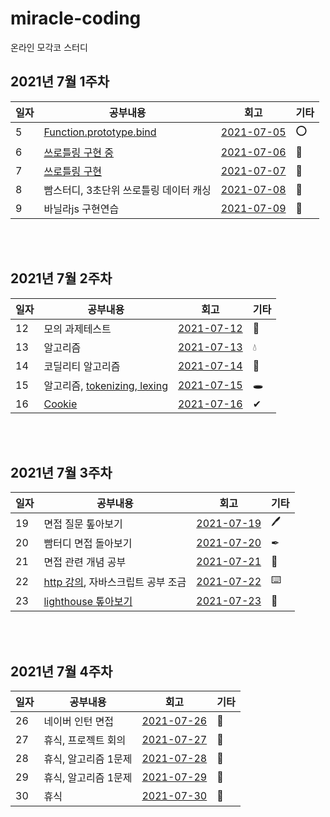# miracle-coding
온라인 모각코 스터디

## 2021년 7월 1주차
일자|공부내용|회고|기타|
|---|---|---|---|
|5|[Function.prototype.bind](https://www.notion.so/Function-prototype-bind-23b9830f54a8443692278780f74ee470)|[2021-07-05](https://github.com/adelakim5/miracle-coding/wiki/2021-07-week-1-%ED%9A%8C%EA%B3%A0%EB%A1%9D#2021-07-05)|⭕|
|6|[쓰로틀링 구현 중](https://github.com/adelakim5/miracle-coding/tree/master)|[2021-07-06](https://github.com/adelakim5/miracle-coding/wiki/2021-07-week-1-%ED%9A%8C%EA%B3%A0%EB%A1%9D#2021-07-06)|🔺|
|7|[쓰로틀링 구현](https://github.com/adelakim5/miracle-coding/tree/master)|[2021-07-07](https://github.com/adelakim5/miracle-coding/wiki/2021-07-week-1-%ED%9A%8C%EA%B3%A0%EB%A1%9D#2021-07-07)|💨|
|8|빰스터디, 3초단위 쓰로틀링 데이터 캐싱|[2021-07-08](https://github.com/adelakim5/miracle-coding/wiki/2021-07-week-1-%ED%9A%8C%EA%B3%A0%EB%A1%9D#2021-07-08)|💪|
|9|바닐라js 구현연습|[2021-07-09](https://github.com/adelakim5/miracle-coding/wiki/2021-07-week-1-%ED%9A%8C%EA%B3%A0%EB%A1%9D#2021-07-09)|👊|

<br />
<br />

## 2021년 7월 2주차
|일자|공부내용|회고|기타|
|---|---|---|---|
|12|모의 과제테스트|[2021-07-12](https://github.com/adelakim5/miracle-coding/wiki/2021-07-week-2-%ED%9A%8C%EA%B3%A0%EB%A1%9D#2021-07-12)|🛌|
|13|알고리즘|[2021-07-13](https://github.com/adelakim5/miracle-coding/wiki/2021-07-week-2-%ED%9A%8C%EA%B3%A0%EB%A1%9D#2021-07-13)|💧|
|14|코딜리티 알고리즘|[2021-07-14](https://github.com/adelakim5/miracle-coding/wiki/2021-07-week-2-%ED%9A%8C%EA%B3%A0%EB%A1%9D#2021-07-14)|🐤|
|15|알고리즘, [tokenizing, lexing](https://delicate-mars-601.notion.site/tokenizing-lexing-ff0389ac404e43a598ad1005dea50c81)|[2021-07-15](https://github.com/adelakim5/miracle-coding/wiki/2021-07-week-2-%ED%9A%8C%EA%B3%A0%EB%A1%9D#2021-07-15)|🕳|
|16|[Cookie](https://delicate-mars-601.notion.site/Cookie-70f1d1e0486f4a79916e176605493eb5)|[2021-07-16](https://github.com/adelakim5/miracle-coding/wiki/2021-07-week-2-%ED%9A%8C%EA%B3%A0%EB%A1%9D#2021-07-16)|✔|

<br />
<br />

## 2021년 7월 3주차
|일자|공부내용|회고|기타|
|---|---|---|---|
|19|면접 질문 톺아보기|[2021-07-19](https://github.com/adelakim5/miracle-coding/wiki/2021-07-week-3-%ED%9A%8C%EA%B3%A0%EB%A1%9D#2021-07-19)|🖊|
|20|빰터디 면접 돌아보기|[2021-07-20](https://github.com/adelakim5/miracle-coding/wiki/2021-07-week-3-%ED%9A%8C%EA%B3%A0%EB%A1%9D#2021-07-20)|✒|
|21|면접 관련 개념 공부|[2021-07-21](https://github.com/adelakim5/miracle-coding/wiki/2021-07-week-3-%ED%9A%8C%EA%B3%A0%EB%A1%9D#2021-07-21)|🥕|
|22|[http 강의](https://delicate-mars-601.notion.site/http-878c119bbe4a4911a807c745eb7801ea), 자바스크립트 공부 조금|[2021-07-22](https://github.com/adelakim5/miracle-coding/wiki/2021-07-week-3-%ED%9A%8C%EA%B3%A0%EB%A1%9D#2021-07-22)|⌨️|
|23|[lighthouse 톺아보기](https://delicate-mars-601.notion.site/Lighthouse-d51c265f12154714bef0d30e8f37010b)|[2021-07-23](https://github.com/adelakim5/miracle-coding/wiki/2021-07-week-3-%ED%9A%8C%EA%B3%A0%EB%A1%9D#2021-07-23)|🥺|

<br />
<br />

## 2021년 7월 4주차 
|일자|공부내용|회고|기타|
|---|---|---|---|
|26|네이버 인턴 면접|[2021-07-26](https://github.com/adelakim5/miracle-coding/wiki/2021-07-week-4-%ED%9A%8C%EA%B3%A0%EB%A1%9D#2021-07-26)|😬|
|27|휴식, 프로젝트 회의|[2021-07-27](https://github.com/adelakim5/miracle-coding/wiki/2021-07-week-4-%ED%9A%8C%EA%B3%A0%EB%A1%9D#2021-07-27)|🌿|
|28|휴식, 알고리즘 1문제|[2021-07-28](https://github.com/adelakim5/miracle-coding/wiki/2021-07-week-4-%ED%9A%8C%EA%B3%A0%EB%A1%9D#2021-07-28)|🥶|
|29|휴식, 알고리즘 1문제|[2021-07-29](https://github.com/adelakim5/miracle-coding/wiki/2021-07-week-4-%ED%9A%8C%EA%B3%A0%EB%A1%9D#2021-07-29)|🛌|
|30|휴식|[2021-07-30](https://github.com/adelakim5/miracle-coding/wiki/2021-07-week-4-%ED%9A%8C%EA%B3%A0%EB%A1%9D#2021-07-30)|👭|
